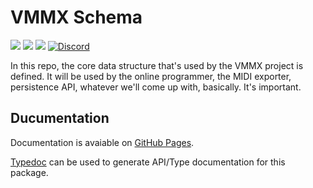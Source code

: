 # VMMX Schema

[![](https://img.shields.io/github/issues/wintergatan-community/vmmx-schema)](https://github.com/wintergatan-community/vmmx-schema/issues)
[![](https://img.shields.io/github/issues-pr/wintergatan-community/vmmx-schema)](https://github.com/wintergatan-community/vmmx-schema/pulls)
[![](https://img.shields.io/badge/contribute-info-blue?style=flat-square)](https://github.com/wintergatan-community/vmmx-schema/blob/master/CONTRIBUTING.md)
[![Discord](https://img.shields.io/badge/Discord-join-7289DA?logo=discord&style=flat-square)](https://discord.gg/rMK6DFT)

In this repo, the core data structure that's used by the VMMX project is defined. It will be used by the online programmer, the MIDI exporter, persistence API, whatever we'll come up with, basically. It's important.

## Ducumentation

Documentation is avaiable on [GitHub Pages](https://wintergatan-community.github.io/vmmx-schema/).

[Typedoc](https://typedoc.org/) can be used to generate API/Type documentation for this package.

